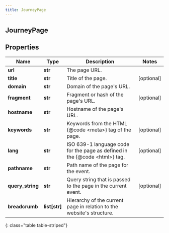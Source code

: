 ```yaml
---
title: JourneyPage
---
```

## JourneyPage

## Properties

|Name | Type | Description | Notes|
|------------ | ------------- | ------------- | -------------|
| **url** | **str** | The page URL. | |
| **title** | **str** | Title of the page. | [optional] |
| **domain** | **str** | Domain of the page&#39;s URL. | |
| **fragment** | **str** | Fragment or hash of the page&#39;s URL. | [optional] |
| **hostname** | **str** | Hostname of the page&#39;s URL. | |
| **keywords** | **str** | Keywords from the HTML {@code &lt;meta&gt;} tag of the page. | [optional] |
| **lang** | **str** | ISO 639-1 language code for the page as defined in the {@code &lt;html&gt;} tag. | [optional] |
| **pathname** | **str** | Path name of the page for the event. | |
| **query_string** | **str** | Query string that is passed to the page in the current event. | [optional] |
| **breadcrumb** | **list[str]** | Hierarchy of the current page in relation to the website&#39;s structure. | |
{: class="table table-striped"}


